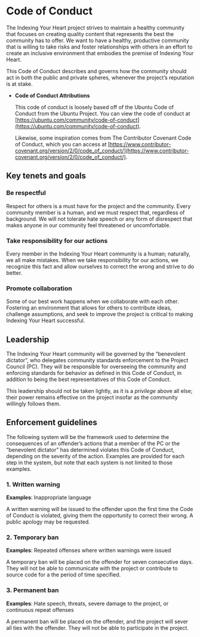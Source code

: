 # Code of Conduct

The Indexing Your Heart project strives to maintain a healthy community that
focuses on creating quality content that represents the best the community has
to offer. We want to have a healthy, productive community that is willing to
take risks and foster relationships with others in an effort to create an
inclusive environment that embodies the premise of Indexing Your Heart.

This Code of Conduct describes and governs how the community should act in both
the public and private spheres, whenever the project’s reputation is at stake.

- **Code of Conduct Attributions**
    
    This code of conduct is loosely based off of the Ubuntu Code of Conduct from
    the Ubuntu Project. You can view the code of conduct at
    [https://ubuntu.com/community/code-of-conduct](https://ubuntu.com/community/code-of-conduct).
    
    Likewise, some inspiration comes from The Contributor Covenant Code of
    Conduct, which you can access at
    [https://www.contributor-covenant.org/version/2/0/code_of_conduct/](https://www.contributor-covenant.org/version/2/0/code_of_conduct/).
    
## Key tenets and goals

### Be respectful

Respect for others is a must have for the project and the community. Every
community member is a human, and we must respect that, regardless of background.
We will not tolerate hate speech or any form of disrespect that makes anyone in
our community feel threatened or uncomfortable.

### Take responsibility for our actions

Every member in the Indexing Your Heart community is a human; naturally, we all
make mistakes. When we take responsibility for our actions, we recognize this
fact and allow ourselves to correct the wrong and strive to do better.

### Promote collaboration

Some of our best work happens when we collaborate with each other. Fostering an
environment that allows for others to contribute ideas, challenge assumptions,
and seek to improve the  project is critical to making Indexing Your Heart
successful.

## Leadership

The Indexing Your Heart community will be governed by the “benevolent dictator”,
who delegates community standards enforcement to the Project Council (PC). They
will be responsible for overseeing the community and enforcing standards for
behavior as defined in this Code of Conduct, in addition to being the best
representatives of this Code of Conduct.

This leadership should not be taken lightly, as it is a *privilege* above all
else; their power remains effective on the project insofar as the community
willingly follows them.

## Enforcement guidelines

The following system will be the framework used to determine the consequences of
an offender’s actions that a member of the PC or the “benevolent dictator” has
determined violates this Code of Conduct, depending on the severity of the
action. Examples are provided for each step in the system, but note that each
system is not limited to those examples.

### 1. Written warning

**Examples**: Inappropriate language

A written warning will be issued to the offender upon the first time the Code of
Conduct is violated, giving them the opportunity to correct their wrong. A
public apology may be requested.

### 2. Temporary ban

**Examples**: Repeated offenses where written warnings were issued

A temporary ban will be placed on the offender for seven consecutive days. They
will not be able to communicate with the project or contribute to source code
for a the period of time specified.

### 3. Permanent ban

**Examples**: Hate speech, threats, severe damage to the project, or continuous
repeat offenses

A permanent ban will be placed on the offender, and the project will sever all
ties with the offender. They will not be able to participate in the project.
